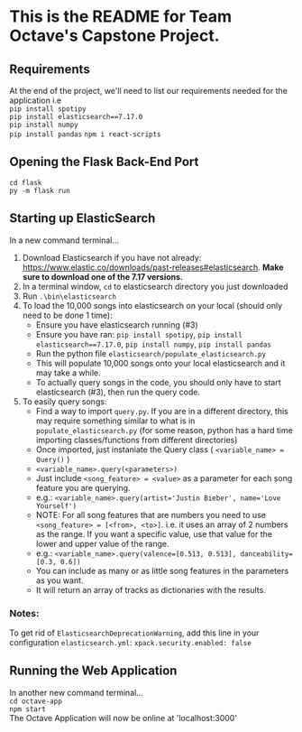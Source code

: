 # This is the README for Team Octave's Capstone Project.

## Requirements 
At the end of the project, we'll need to list our requirements needed for the application
i.e  
`pip install spotipy`  
`pip install elasticsearch==7.17.0`  
`pip install numpy`  
`pip install pandas`
`npm i react-scripts`


## Opening the Flask Back-End Port
`cd flask`  
`py -m flask run`

## Starting up ElasticSearch
In a new command terminal...
1. Download Elasticsearch if you have not already: https://www.elastic.co/downloads/past-releases#elasticsearch. **Make sure to download one of the 7.17 versions.**
2. In a terminal window, `cd` to elasticsearch directory you just downloaded
3. Run `.\bin\elasticsearch`
4. To load the 10,000 songs into elasticsearch on your local (should only need to be done 1 time):
   - Ensure you have elasticsearch running (#3)
   - Ensure you have ran: `pip install spotipy`, `pip install elasticsearch==7.17.0`, `pip install numpy`, `pip install pandas`
   - Run the python file `elasticsearch/populate_elasticsearch.py`
   - This will populate 10,000 songs onto your local elasticsearch and it may take a while.
   - To actually query songs in the code, you should only have to start elasticsearch (#3), then run the query code.
5. To easily query songs:
   - Find a way to import `query.py`. If you are in a different directory, this may require something similar to what is in `populate_elasticsearch.py` (for some reason,   python has a hard time importing classes/functions from different directories)
   - Once imported, just instaniate the Query class ( `<variable_name> = Query()` )
   - `<variable_name>.query(<parameters>)`
   - Just include `<song_feature> = <value>` as a parameter for each song feature you are querying.
   - e.g.: `<variable_name>.query(artist='Justin Bieber', name='Love Yourself')`
   - NOTE: For all song features that are numbers you need to use `<song_feature> = [<from>, <to>]`. i.e. it uses an array of 2 numbers as the range. If you want a specific value, use that value for the lower and upper value of the range.
   - e.g.: `<variable_name>.query(valence=[0.513, 0.513], danceability=[0.3, 0.6])`
   - You can include as many or as little song features in the parameters as you want.
   - It will return an array of tracks as dictionaries with the results.
### Notes:
To get rid of `ElasticsearchDeprecationWarning`, add this line in your configuration `elasticsearch.yml`: `xpack.security.enabled: false`

## Running the Web Application
In another new command terminal...  
`cd octave-app`  
`npm start`  
The Octave Application will now be online at 'localhost:3000'
